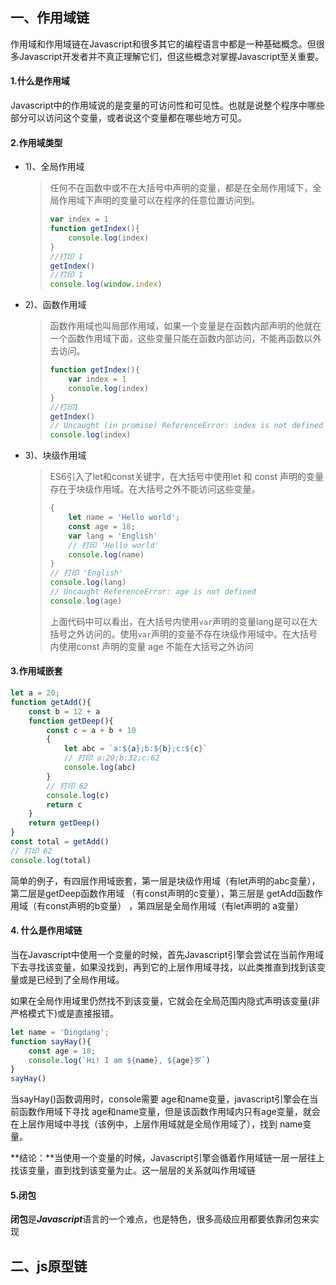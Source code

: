 ## 一、作用域链

作用域和作用域链在Javascript和很多其它的编程语言中都是一种基础概念。但很多Javascript开发者并不真正理解它们，但这些概念对掌握Javascript至关重要。

#### 1.什么是作用域

Javascript中的作用域说的是变量的可访问性和可见性。也就是说整个程序中哪些部分可以访问这个变量，或者说这个变量都在哪些地方可见。   



#### 2.作用域类型

- 1)、全局作用域

  > 任何不在函数中或不在大括号中声明的变量，都是在全局作用域下，全局作用域下声明的变量可以在程序的任意位置访问到。
  >
  > ```javascript
  > var index = 1
  > function getIndex(){
  >     console.log(index)
  > }
  > //打印 1
  > getIndex()
  > //打印 1
  > console.log(window.index)
  > ```
  >
  > 

- 2)、函数作用域

  > 函数作用域也叫局部作用域，如果一个变量是在函数内部声明的他就在一个函数作用域下面，这些变量只能在函数内部访问，不能再函数以外去访问。
  >
  > ```javascript
  > function getIndex(){
  >     var index = 1
  >     console.log(index)
  > }
  > //打印1
  > getIndex()
  > // Uncaught (in promise) ReferenceError: index is not defined  
  > console.log(index)
  > ```

- 3)、块级作用域

  > ES6引入了let和const关键字，在大括号中使用let 和 const 声明的变量存在于块级作用域。在大括号之外不能访问这些变量。  
  >
  > ```javascript
  > {
  >     let name = 'Hello world';
  >     const age = 18;
  >     var lang = 'English'
  >     // 打印 'Hello world'
  >     console.log(name)
  > }
  > // 打印 'English'
  > console.log(lang)
  > // Uncaught ReferenceError: age is not defined
  > console.log(age)
  > ```
  >
  > 上面代码中可以看出，在大括号内使用`var`声明的变量lang是可以在大括号之外访问的。使用`var`声明的变量不存在块级作用域中。在大括号内使用const 声明的变量 age 不能在大括号之外访问

#### 3.作用域嵌套

```javascript
let a = 20;
function getAdd(){
    const b = 12 + a
    function getDeep(){
        const c = a + b + 10
        {
            let abc = `a:${a};b:${b};c:${c}`
            // 打印 a:20;b:32;c:62
            console.log(abc)
        }
        // 打印 62
        console.log(c)
        return c
    }
   	return getDeep()
}
const total = getAdd()
// 打印 62
console.log(total)
```

简单的例子，有四层作用域嵌套，第一层是块级作用域（有let声明的abc变量），第二层是getDeep函数作用域 （有const声明的c变量），第三层是 getAdd函数作用域（有const声明的b变量） ，第四层是全局作用域（有let声明的 a变量）

#### 4. 什么是作用域链

当在Javascript中使用一个变量的时候，首先Javascript引擎会尝试在当前作用域下去寻找该变量，如果没找到，再到它的上层作用域寻找，以此类推直到找到该变量或是已经到了全局作用域。

如果在全局作用域里仍然找不到该变量，它就会在全局范围内隐式声明该变量(非严格模式下)或是直接报错。

```javascript
let name = 'Dingdang';
function sayHay(){
    const age = 18;
    console.log(`Hi! I am ${name}, ${age}岁`)
}
sayHay()
```

当sayHay()函数调用时，console需要 age和name变量，javascript引擎会在当前函数作用域下寻找 age和name变量，但是该函数作用域内只有age变量，就会在上层作用域中寻找（该例中，上层作用域就是全局作用域了），找到 name变量。

**结论：**当使用一个变量的时候，Javascript引擎会循着作用域链一层一层往上找该变量，直到找到该变量为止。这一层层的关系就叫作用域链

#### 5.闭包

**闭包**是***Javascript***语言的一个难点，也是特色，很多高级应用都要依靠闭包来实现



## 二、js原型链

